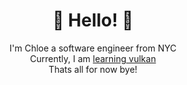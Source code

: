 <html>
    <div align="center">
        <h1>🌸 Hello! 🌸</h1>
    <body>
        I'm Chloe a software engineer from NYC
        <div>
            Currently, I am <a href="https://github.com/LocalGoddess/learning-vulkan">learning vulkan</a>
        </div>
        <div>
            Thats all for now bye!
        </div>
    </body>
    </div>
</html>
